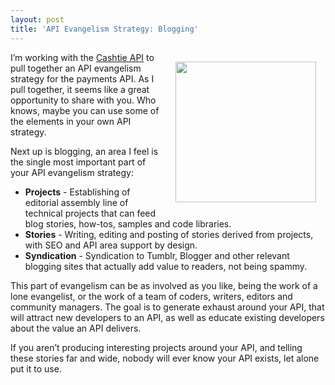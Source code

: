 ```yaml
---
layout: post
title: 'API Evangelism Strategy: Blogging'
---
```

<p><img style="padding: 15px;" src="https://s3.amazonaws.com/kinlane-productions/bw-icons/blogging.png" alt="" width="225" align="right" /></p>
<p><span>I&rsquo;m working with the&nbsp;</span><a title="Cashtie API" href="http://bit.ly/1grzE1H">Cashtie API</a><span>&nbsp;to pull together an API evangelism strategy for the payments API. As I pull together, it seems like a great opportunity to share with you. Who knows, maybe you can use some of the elements in your own API strategy.</span></p>
<p>Next up is blogging, an area I feel is the single most important part of your API evangelism strategy:</p>
<ul class="mainlist">
<li><strong>Projects</strong> - Establishing of editorial assembly line of technical projects that can feed blog stories, how-tos, samples and code libraries.</li>
<li><strong>Stories</strong> - Writing, editing and posting of stories derived from projects, with SEO and API area support by design.</li>
<li><strong>Syndication</strong> - Syndication to Tumblr, Blogger and other relevant blogging sites that actually add value to readers, not being spammy.</li>
</ul>
<p>This part of evangelism can be as involved as you like, being the work of a lone evangelist, or the work of a team of coders, writers, editors and community managers. The goal is to generate exhaust around your API, that will attract new developers to an API, as well as educate existing developers about the value an API delivers.</p>
<p>If you aren&rsquo;t producing interesting projects around your API, and telling these stories far and wide, nobody will ever know your API exists, let alone put it to use.</p>